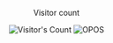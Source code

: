 <div align="center"> 
  <p>Visitor count</p>
  <img src="https://profile-counter.glitch.me/santicevic/count.svg" alt="Visitor's Count" />
  <img src="https://github.com/{USERNAME}/{USERNAME}/blob/main/software-developer.png" alt="OPOS">
</div>
